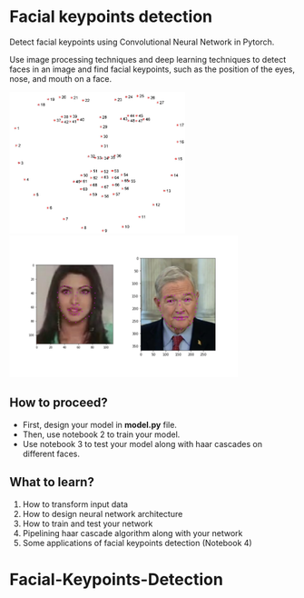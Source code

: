 # Facial keypoints detection
Detect facial keypoints using Convolutional Neural Network in Pytorch.

Use image processing techniques and deep learning techniques to detect faces in an image and find facial keypoints, such as the position of the eyes, nose, and mouth on a face.

<img src='images/landmarks_numbered.jpg' height= 250>
<img src='images/key_pts_example.png' height = 250>

## How to proceed?
- First, design your model in **model.py** file.
- Then, use notebook 2 to train your model.
- Use notebook 3 to test your model along with haar cascades on different faces.

## What to learn?
1. How to transform input data
2. How to design neural network architecture
3. How to train and test your network
4. Pipelining haar cascade algorithm along with your network
5. Some applications of facial keypoints detection (Notebook 4)
# Facial-Keypoints-Detection
